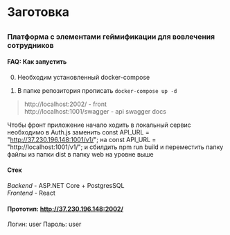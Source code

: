 # Заготовка
## 
### Платформа с элементами геймификации для вовлечения сотрудников

#### FAQ: Как запустить
0. Необходим установленный docker-compose

1. В папке репозитория прописать `docker-compose up -d`
> http://localhost:2002/ - front </br>
> http://localhost:1001/swagger - api swagger docs

Чтобы фронт приложение начало ходить в локальный сервис необходимо в Auth.js заменить
const API_URL = "http://37.230.196.148:1001/v1/"; на const API_URL = "http://localhost:1001/v1/";
и сбилдить npm run build и переместить папку файлы из папки dist в папку web на уровне выше

#### Стек
*Backend* - ASP.NET Core + PostgresSQL </br>
*Frontend* - React

#### Прототип: http://37.230.196.148:2002/
Логин: user
Пароль: user



